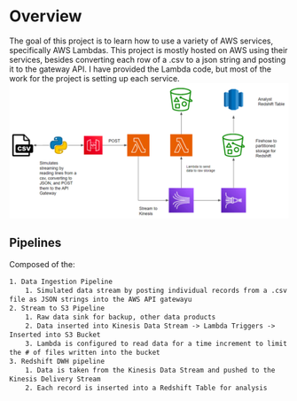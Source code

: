 # Overview 
The goal of this project is to learn how to use a variety of AWS services, specifically AWS Lambdas. This project is mostly hosted on AWS using their services, besides converting each row of a .csv to a json string and posting it to the gateway API. I have provided the Lambda code, but most of the work for the project is setting up each service. 
![lambda_arch](images/lambda_arch.png)

## Pipelines 
Composed of the:

    1. Data Ingestion Pipeline
        1. Simulated data stream by posting individual records from a .csv file as JSON strings into the AWS API gatewayu
    2. Stream to S3 Pipeline 
        1. Raw data sink for backup, other data products 
        2. Data inserted into Kinesis Data Stream -> Lambda Triggers -> Inserted into S3 Bucket 
        3. Lambda is configured to read data for a time increment to limit the # of files written into the bucket 
    3. Redshift DWH pipeline 
        1. Data is taken from the Kinesis Data Stream and pushed to the Kinesis Delivery Stream
        2. Each record is inserted into a Redshift Table for analysis
